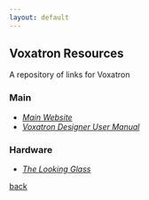 ```yaml
---
layout: default
---
```


## Voxatron Resources

A repository of links for Voxatron

### Main

* _[Main Website](https://www.lexaloffle.com/voxatron.php)_
* _[Voxatron Designer User Manual](https://www.lexaloffle.com/bbs/files/1/voxatron_manual_0.html)_

### Hardware

* _[The Looking Glass](https://www.kickstarter.com/projects/lookingglass/the-looking-glass-a-holographic-display-for-3d-cre?ref=6wkyxa)_

[back](../)
